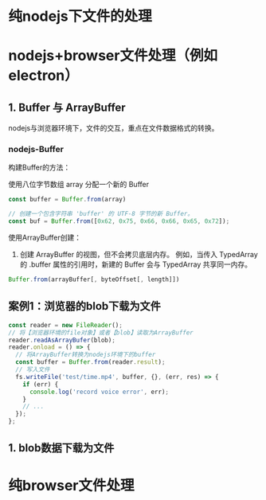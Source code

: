 # 纯nodejs下文件的处理

# nodejs+browser文件处理（例如electron）

## 1. Buffer 与 ArrayBuffer
nodejs与浏览器环境下，文件的交互，重点在文件数据格式的转换。

### nodejs-Buffer
构建Buffer的方法：

使用八位字节数组 array 分配一个新的 Buffer
```js
const buffer = Buffer.from(array)

// 创建一个包含字符串 'buffer' 的 UTF-8 字节的新 Buffer。
const buf = Buffer.from([0x62, 0x75, 0x66, 0x66, 0x65, 0x72]);
```

使用ArrayBuffer创建：
1. 创建 ArrayBuffer 的视图，但不会拷贝底层内存。 例如，当传入 TypedArray 的 .buffer 属性的引用时，新建的 Buffer 会与 TypedArray 共享同一内存。
```js
Buffer.from(arrayBuffer[, byteOffset[, length]])


```

## 案例1：浏览器的blob下载为文件
```js
const reader = new FileReader();
// 将【浏览器环境的file对象】或者【blob】读取为ArrayBuffer
reader.readAsArrayBufer(blob);
reader.onload = () => {
  // 将ArrayBuffer转换为nodejs环境下的buffer
  const buffer = Buffer.from(reader.result);
  // 写入文件
  fs.writeFile('test/time.mp4', buffer, {}, (err, res) => {
    if (err) {
      console.log('record voice error', err);
    }
    // ...
  });
};

```


## 1. blob数据下载为文件


# 纯browser文件处理